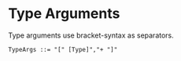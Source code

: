 # Type Arguments

Type arguments use bracket-syntax as separators.

```grammar
TypeArgs ::= "[" [Type]","+ "]"
```
